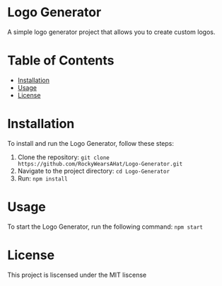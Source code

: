 # Logo Generator

A simple logo generator project that allows you to create custom logos.

# Table of Contents

- [Installation](#installation)
- [Usage](#usage)
- [License](#license)

# Installation

To install and run the Logo Generator, follow these steps:

1. Clone the repository: `git clone https://github.com/RockyWearsAHat/Logo-Generator.git`
2. Navigate to the project directory: `cd Logo-Generator`
3. Run: `npm install`

# Usage

To start the Logo Generator, run the following command: `npm start`

# License

This project is liscensed under the MIT liscense
